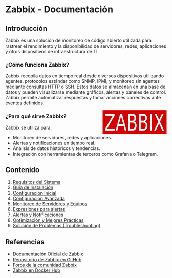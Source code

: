 # Zabbix - Documentación

## Introducción
Zabbix es una solución de monitoreo de código abierto utilizada para rastrear el rendimiento y la disponibilidad de servidores, redes, aplicaciones y otros dispositivos de infraestructura de TI. 

### ¿Cómo funciona Zabbix?
Zabbix recopila datos en tiempo real desde diversos dispositivos utilizando agentes, protocolos estándar como SNMP, IPMI, y monitoreo sin agentes mediante consultas HTTP o SSH. Estos datos se almacenan en una base de datos y pueden visualizarse mediante gráficos, alertas y paneles de control. Zabbix permite automatizar respuestas y tomar acciones correctivas ante eventos definidos.

<img src="/img/Zabbix_logo.png" alt="GIF" width="200" height="75" align="right">

### ¿Para qué sirve Zabbix?
Zabbix se utiliza para:
- Monitoreo de servidores, redes y aplicaciones.
- Alertas y notificaciones en tiempo real.
- Análisis de datos históricos y tendencias.
- Integración con herramientas de terceros como Grafana o Telegram.

## Contenido



1. [Requisitos del Sistema](./docs/requisitos.md)
2. [Guía de Instalación](./docs/instalacion.md)
3. [Configuración Inicial](./docs/configuracion-inicial.md)
4. [Configuración Avanzada](./docs/configuracion-avanzada.md)
5. [Monitoreo de Servidores y Equipos](./docs/monitoreo.md)
6. [Expresiones para alertas](./docs/expresiones.md)
7. [Alertas y Notificaciones](./docs/alertas.md)
8. [Optimización y Mejores Prácticas](./docs/optimizacion.md)
9. [Solución de Problemas (Troubleshooting)](./docs/troubleshooting.md)

## Referencias
- [Documentación Oficial de Zabbix](https://www.zabbix.com/documentation/current/)
- [Repositorio de Zabbix en GitHub](https://github.com/zabbix/zabbix)
- [Foros de la comunidad Zabbix](https://www.zabbix.com/forum)
- [Zabbix en Docker Hub](https://hub.docker.com/u/zabbix/)

